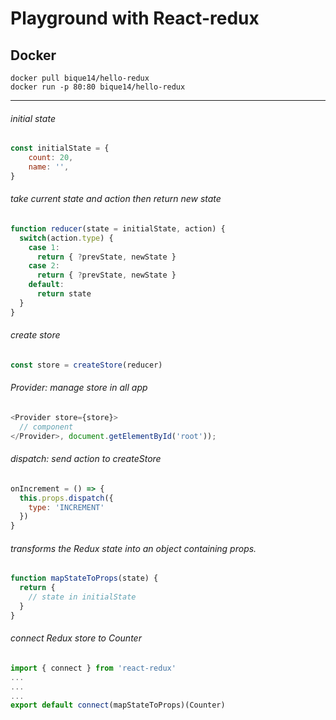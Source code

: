 # Playground with React-redux

## Docker
```
docker pull bique14/hello-redux
docker run -p 80:80 bique14/hello-redux
```
---

###### initial state
```js
const initialState = {
	count: 20,
	name: '',
}
```

###### take current state and action then return new state
```js
function reducer(state = initialState, action) {
  switch(action.type) {
    case 1:
      return { ?prevState, newState }
    case 2:
      return { ?prevState, newState }
    default:
      return state
  }
}
```

###### create store
```js
const store = createStore(reducer)
```

###### Provider: manage store in all app
```js
<Provider store={store}>
  // component
</Provider>, document.getElementById('root'));
```

###### dispatch: send action to createStore
```js
onIncrement = () => {
  this.props.dispatch({
    type: 'INCREMENT'
  })
}
```


###### transforms the Redux state into an object containing props.
```js
function mapStateToProps(state) {
  return {
    // state in initialState
  }
}
```


###### connect Redux store to Counter
```js
import { connect } from 'react-redux'
...
...
...
export default connect(mapStateToProps)(Counter)
```
